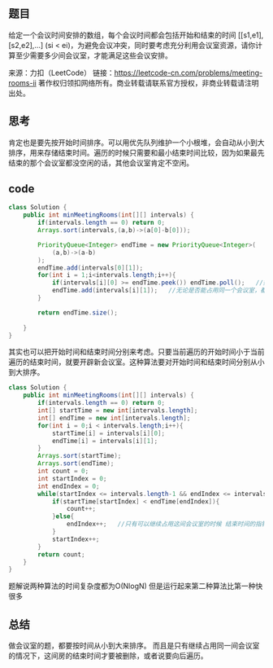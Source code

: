 ## 题目
给定一个会议时间安排的数组，每个会议时间都会包括开始和结束的时间 [[s1,e1],[s2,e2],...] (si < ei)，为避免会议冲突，同时要考虑充分利用会议室资源，请你计算至少需要多少间会议室，才能满足这些会议安排。

来源：力扣（LeetCode）
链接：https://leetcode-cn.com/problems/meeting-rooms-ii
著作权归领扣网络所有。商业转载请联系官方授权，非商业转载请注明出处。

## 思考
肯定也是要先按开始时间排序。可以用优先队列维护一个小根堆，会自动从小到大排序，用来存储结束时间。遍历的时候只需要和最小结束时间比较，因为如果最先结束的那个会议室都没空闲的话，其他会议室肯定不空闲。

## code
```java
class Solution {
    public int minMeetingRooms(int[][] intervals) {
        if(intervals.length == 0) return 0;
        Arrays.sort(intervals,(a,b)->(a[0]-b[0]));

        PriorityQueue<Integer> endTime = new PriorityQueue<Integer>(
            (a,b)->(a-b)
        );
        endTime.add(intervals[0][1]);
        for(int i = 1;i<intervals.length;i++){
            if(intervals[i][0] >= endTime.peek()) endTime.poll();   //如果开始时间比最小结束时间大，说明可以用这个会议室，那这个最小结束时间就不能再用来比较了  所以必须poll出去
            endTime.add(intervals[i][1]);   //无论是否能占用同一个会议室，都要把当前的结束时间加上
        }

        return endTime.size();
        
    }
}
```
其实也可以把开始时间和结束时间分别来考虑。只要当前遍历的开始时间小于当前遍历的结束时间，就要开辟新会议室。这种算法要对开始时间和结束时间分别从小到大排序。
```java
class Solution {
    public int minMeetingRooms(int[][] intervals) {
        if(intervals.length == 0) return 0;
        int[] startTime = new int[intervals.length];
        int[] endTime = new int[intervals.length];
        for(int i = 0;i < intervals.length;i++){
            startTime[i] = intervals[i][0];
            endTime[i] = intervals[i][1];
        }
        Arrays.sort(startTime);
        Arrays.sort(endTime);
        int count = 0;
        int startIndex = 0;
        int endIndex = 0;
        while(startIndex <= intervals.length-1 && endIndex <= intervals.length-1){
            if(startTime[startIndex] < endTime[endIndex]){
                count++;
            }else{
                endIndex++;   //只有可以继续占用这间会议室的时候 结束时间的指针才后移
            }
            startIndex++;
        }
        return count;
    }
}
```
题解说两种算法的时间复杂度都为O(NlogN)  但是运行起来第二种算法比第一种快很多

## 总结
做会议室的题，都要按时间从小到大来排序。
而且是只有继续占用同一间会议室的情况下，这间房的结束时间才要被删除，或者说要向后遍历。